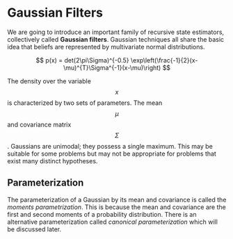 # Gaussian Filters

We are going to introduce an important family of recursive state estimators,
collectively called **Gaussian filters**. Gaussian techniques all share the
basic idea that beliefs are represented by multivariate normal distributions.

$$
p(x) = det(2\pi\Sigma)^{-0.5} \exp\left(\frac{-1}{2}(x-\mu)^{T}\Sigma^{-1}(x-\mu)\right)
$$

The density over the variable $$x$$ is characterized by two sets of parameters.
The mean $$\mu$$ and covariance matrix $$\Sigma$$. Gaussians are unimodal; they
possess a single maximum. This may be suitable for some problems but may not be
appropriate for problems that exist many distinct hypotheses. 

## Parameterization

The parameterization of a Gaussian by its mean and covariance is called the
_moments parametrization_. This is because the mean and covariance are the first
and second moments of a probability distribution. There is an alternative
parameterization called _canonical parameterization_ which will be discussed
later.
